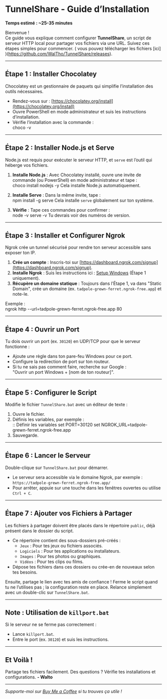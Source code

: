 # TunnelShare - Guide d’Installation

**Temps estimé : ~25-35 minutes**

Bienvenue !  
Ce guide vous explique comment configurer **TunnelShare**, un script de serveur HTTP local pour partager vos fichiers via une URL. 
Suivez ces étapes simples pour commencer. ( vous pouvez télécharger les fichiers [ici] )(https://github.com/WalTho/TunnelShare/releases).

---

## Étape 1 : Installer Chocolatey
Chocolatey est un gestionnaire de paquets qui simplifie l’installation des outils nécessaires.

- Rendez-vous sur : [https://chocolatey.org/install](https://chocolatey.org/install)
- Ouvre PowerShell en mode administrateur et suis les instructions d’installation.
- Vérifie l’installation avec la commande :  
  choco -v

---

## Étape 2 : Installer Node.js et Serve
Node.js est requis pour exécuter le serveur HTTP, et `serve` est l’outil qui héberge vos fichiers.

1. **Installe Node.js** : Avec Chocolatey installé, ouvre une invite de commande (ou PowerShell) en mode administrateur et tape :  
   choco install nodejs -y
Cela installe Node.js automatiquement.

2. **Installe Serve** : Dans la même invite, tape :  
   npm install -g serve
Cela installe `serve` globalement sur ton système.

3. **Vérifie** : Tape ces commandes pour confirmer :  
   node -v
   serve -v
Tu devrais voir des numéros de version.

---

## Étape 3 : Installer et Configurer Ngrok
Ngrok crée un tunnel sécurisé pour rendre ton serveur accessible sans exposer ton IP.

1. **Crée un compte** : Inscris-toi sur [https://dashboard.ngrok.com/signup](https://dashboard.ngrok.com/signup).
2. **Installe Ngrok** : Suis les instructions ici : [Setup Windows](https://dashboard.ngrok.com/get-started/setup/windows) (Étape 1 uniquement).
3. **Récupère un domaine statique** : Toujours dans l’Étape 1, va dans "Static Domain", crée un domaine (ex. `tadpole-grewn-ferret.ngrok-free.app`) et note-le.

Exemple :  
ngrok http --url=tadpole-grewn-ferret.ngrok-free.app 80

---

## Étape 4 : Ouvrir un Port
Tu dois ouvrir un port (ex. `30120`) en UDP/TCP pour que le serveur fonctionne :

- Ajoute une règle dans ton pare-feu Windows pour ce port.
- Configure la redirection de port sur ton routeur.
- Si tu ne sais pas comment faire, recherche sur Google :  
  "Ouvrir un port Windows + [nom de ton routeur]".

---

## Étape 5 : Configurer le Script
Modifie le fichier `TunnelShare.bat` avec un éditeur de texte :

1. Ouvre le fichier.
2. Définis les variables, par exemple :  
   :: Définir les variables
   set PORT=30120
   set NGROK_URL=tadpole-grewn-ferret.ngrok-free.app
3. Sauvegarde.

---

## Étape 6 : Lancer le Serveur
Double-clique sur `TunnelShare.bat` pour démarrer.

- Le serveur sera accessible via le domaine Ngrok, par exemple :  
  `https://tadpole-grewn-ferret.ngrok-free.app/`
- Pour arrêter, appuie sur une touche dans les fenêtres ouvertes ou utilise `Ctrl + C`.

---

## Étape 7 : Ajouter vos Fichiers à Partager
Les fichiers à partager doivent être placés dans le répertoire `public`, déjà présent dans le dossier du script.

- Ce répertoire contient des sous-dossiers pré-créés :
  - `Jeux` : Pour tes jeux ou fichiers associés.
  - `Logiciels` : Pour tes applications ou installateurs.
  - `Images` : Pour tes photos ou graphiques.
  - `Vidéos` : Pour tes clips ou films.
- Dépose tes fichiers dans ces dossiers ou crée-en de nouveaux selon tes besoins.

Ensuite, partage le lien avec tes amis de confiance ! 
Ferme le script quand tu ne l’utilises pas ; la configuration reste en place. 
Relance simplement avec un double-clic sur `TunnelShare.bat`.

---

## Note : Utilisation de `killport.bat`
Si le serveur ne se ferme pas correctement :
- Lance `killport.bat`.
- Entre le port (ex. `30120`) et suis les instructions.

---

## Et Voilà !
Partage tes fichiers facilement. Des questions ? Vérifie tes installations et configurations.
**- Walto**

---

*Supporte-moi sur [Buy Me a Coffee](https://www.buymeacoffee.com/Walto) si tu trouves ça utile !*
